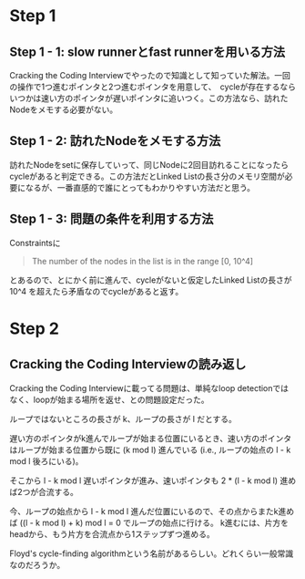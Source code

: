 # Step 1

## Step 1 - 1: slow runnerとfast runnerを用いる方法

Cracking the Coding Interviewでやったので知識として知っていた解法。一回の操作で1つ進むポインタと2つ進むポインタを用意して、　cycleが存在するならいつかは速い方のポインタが遅いポインタに追いつく。この方法なら、訪れたNodeをメモする必要がない。

## Step 1 - 2: 訪れたNodeをメモする方法

訪れたNodeをsetに保存していって、同じNodeに2回目訪れることになったらcycleがあると判定できる。この方法だとLinked Listの長さ分のメモリ空間が必要になるが、一番直感的で誰にとってもわかりやすい方法だと思う。

## Step 1 - 3: 問題の条件を利用する方法

Constraintsに

> The number of the nodes in the list is in the range [0, 10^4]

とあるので、とにかく前に進んで、cycleがないと仮定したLinked Listの長さが 10^4 を超えたら矛盾なのでcycleがあると返す。

# Step 2

## Cracking the Coding Interviewの読み返し

Cracking the Coding Interviewに載ってる問題は、単純なloop detectionではなく、loopが始まる場所を返せ、との問題設定だった。

ループではないところの長さが k、ループの長さが l だとする。

遅い方のポインタがk進んでループが始まる位置にいるとき、速い方のポインタはループが始まる位置から既に (k mod l) 進んでいる (i.e., ループの始点の l - k mod l 後ろにいる)。

そこから l - k mod l 遅いポインタが進み、速いポインタも 2 * (l - k mod l) 進めば2つが合流する。

今、ループの始点から l - k mod l 進んだ位置にいるので、その点からまたk進めば ((l - k mod l) + k) mod l = 0 でループの始点に行ける。
k進むには、片方をheadから、もう片方を合流点から1ステップずつ進める。

Floyd's cycle-finding algorithmという名前があるらしい。どれくらい一般常識なのだろうか。